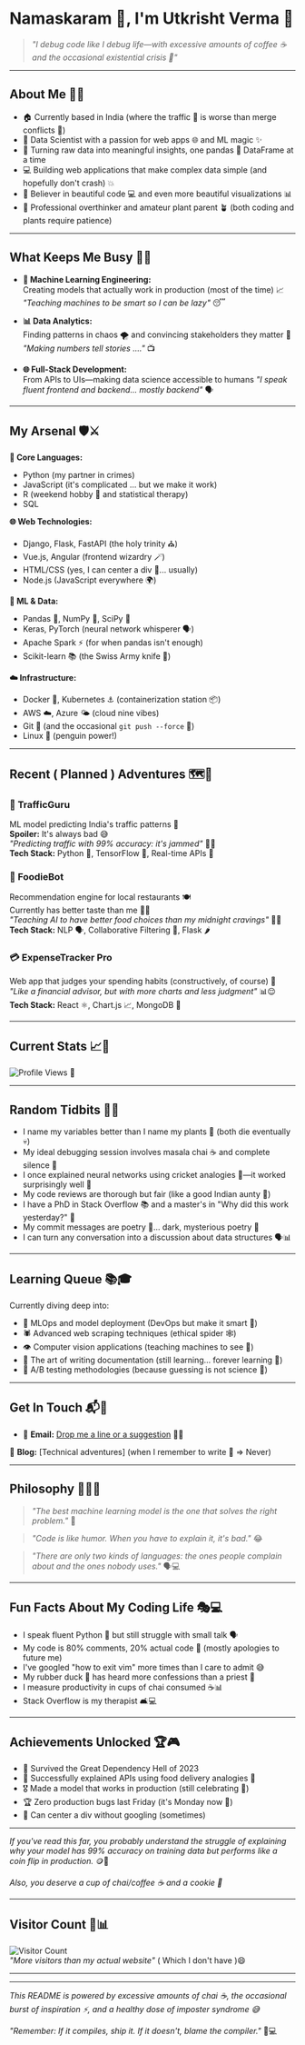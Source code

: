 # Namaskaram 🙏, I'm Utkrisht Verma 👋

> _"I debug code like I debug life—with excessive amounts of coffee ☕ and the occasional existential crisis 🤯"_

---

## About Me 👨‍💻

- 🏠 Currently based in India (where the traffic 🚗 is worse than merge conflicts 🔀)
- 🎯 Data Scientist with a passion for web apps 🌐 and ML magic ✨
- 🌱 Turning raw data into meaningful insights, one pandas 🐼 DataFrame at a time
- 💻 Building web applications that make complex data simple (and hopefully don't crash) 💥
- 🎨 Believer in beautiful code 💻 and even more beautiful visualizations 📊
- 🧠 Professional overthinker and amateur plant parent 🪴 (both coding and plants require patience)

---

## What Keeps Me Busy 🏃‍♂️

- **🤖 Machine Learning Engineering:**  
  Creating models that actually work in production (most of the time) 📈  
  _"Teaching machines to be smart so I can be lazy"_ 😴

- **📊 Data Analytics:**  
  Finding patterns in chaos 🌪️ and convincing stakeholders they matter 💼  
  _"Making numbers tell stories ...."_ 📺
  
- **🌐 Full-Stack Development:**  
  From APIs to UIs—making data science accessible to humans
  _"I speak fluent frontend and backend... mostly backend"_ 🗣️

---

## My Arsenal 🛡️⚔️

**🐍 Core Languages:**
- Python (my partner in crimes)
- JavaScript (it's complicated ... but we make it work)
- R (weekend hobby 📅 and statistical therapy)
- SQL 

**🌐 Web Technologies:**
- Django, Flask, FastAPI (the holy trinity ⛪)
- Vue.js, Angular (frontend wizardry 🪄)
- HTML/CSS (yes, I can center a div 🎯... usually)
- Node.js (JavaScript everywhere 🌍)

**🧠 ML & Data:**
- Pandas 🐼, NumPy 🔢, SciPy 🧪
- Keras, PyTorch (neural network whisperer 🗣️)
- Apache Spark ⚡ (for when pandas isn't enough)
- Scikit-learn 📚 (the Swiss Army knife 🔪)

**☁️ Infrastructure:**
- Docker 🐳, Kubernetes ⚓ (containerization station 📦)
- AWS ☁️, Azure 🌤️ (cloud nine vibes)
- Git 📝 (and the occasional `git push --force` 💪)
- Linux 🐧 (penguin power!)

---

## Recent ( Planned ) Adventures 🗺️🎒

### 🚦 TrafficGuru 
ML model predicting India's traffic patterns 📍  
**Spoiler:** It's always bad 😅  
_"Predicting traffic with 99% accuracy: it's jammed"_ 🚗💨  
**Tech Stack:** Python 🐍, TensorFlow 🧠, Real-time APIs 📡

### 🍕 FoodieBot 
Recommendation engine for local restaurants 🍽️  
Currently has better taste than me 👨‍🍳  
_"Teaching AI to have better food choices than my midnight cravings"_ 🌙🍔  
**Tech Stack:** NLP 🗣️, Collaborative Filtering 🤝, Flask 🌶️

### 💳 ExpenseTracker Pro 
Web app that judges your spending habits (constructively, of course) 💸  
_"Like a financial advisor, but with more charts and less judgment"_ 📊😌  
**Tech Stack:** React ⚛️, Chart.js 📈, MongoDB 🍃

---

## Current Stats 📈🎯

<!--
Add your preferred GitHub stats widgets here
Keep them minimal and clean
-->

![Profile Views](https://komarev.com/ghpvc/?username=Vincenzo-Verma&style=flat-square&color=blueviolet) 👀
<!-- ![GitHub Stars](https://img.shields.io/github/stars/yourusername?style=flat-square&color=yellow) ⭐ -->

---

## Random Tidbits 🎲✨

- I name my variables better than I name my plants 🌿 (both die eventually 💀)
- My ideal debugging session involves masala chai ☕ and complete silence 🤫
- I once explained neural networks using cricket analogies 🏏—it worked surprisingly well 🎯
- My code reviews are thorough but fair (like a good Indian aunty 👵)
- I have a PhD in Stack Overflow 📚 and a master's in "Why did this work yesterday?" 🤔
- My commit messages are poetry 📝... dark, mysterious poetry 🖤
- I can turn any conversation into a discussion about data structures 🗣️📊

---

## Learning Queue 📚🎓

Currently diving deep into:
- 🚀 MLOps and model deployment (DevOps but make it smart 🧠)
- 🕷️ Advanced web scraping techniques (ethical spider 🕸️)
- 👁️ Computer vision applications (teaching machines to see 👀)
- 📖 The art of writing documentation (still learning... forever learning 📝)
- 🧪 A/B testing methodologies (because guessing is not science 🔬)

---

## Get In Touch 📬🤝

- 📧 **Email:** [Drop me a line or a suggestion](mailto:utk.rs.verm.a@gmail.com) 🧠💭
<!-- - 🔗 **LinkedIn:** [Professional stuff](https://www.linkedin.com/in/yourprofile) 💼
- 🐦 **Twitter:** [Random thoughts](https://twitter.com/yourhandle) 🧠💭
-->
📝 **Blog:** [Technical adventures] (when I remember to write 📅 => Never)
<!-- 🎮 **Discord:** Let's talk tech and memes 🎯 -->

---

## Philosophy 💭🧘‍♂️

> _"The best machine learning model is the one that solves the right problem."_ 🎯

> _"Code is like humor. When you have to explain it, it's bad."_ 😂

> _"There are only two kinds of languages: the ones people complain about and the ones nobody uses."_ 🗣️💻

---

## Fun Facts About My Coding Life 🎭💻

- I speak fluent Python 🐍 but still struggle with small talk 🗣️
- My code is 80% comments, 20% actual code 📝 (mostly apologies to future me)
- I've googled "how to exit vim" more times than I care to admit 😅
- My rubber duck 🦆 has heard more confessions than a priest 🙏
- I measure productivity in cups of chai consumed ☕📊
- Stack Overflow is my therapist 🛋️💻

---

## Achievements Unlocked 🏆🎮

- 🥇 Survived the Great Dependency Hell of 2023
- 🏅 Successfully explained APIs using food delivery analogies 🍕
- 🎖️ Made a model that works in production (still celebrating 🎉)
- 🏆 Zero production bugs last Friday (it's Monday now 📅)
- 🎯 Can center a div without googling (sometimes)

---

_If you've read this far, you probably understand the struggle of explaining why your model has 99% accuracy on training data but performs like a coin flip in production._ 🪙🎯

_Also, you deserve a cup of chai/coffee ☕ and a cookie 🍪_

---

## Visitor Count 👥📊

![Visitor Count](https://komarev.com/ghpvc/?username=Vincenzo-Verma&style=flat-square&color=brightgreen) <br>
_"More visitors than my actual website"_ ( Which I don't have )😄

---

---

*This README is powered by excessive amounts of chai ☕, the occasional burst of inspiration ⚡, and a healthy dose of imposter syndrome 😅*

_"Remember: If it compiles, ship it. If it doesn't, blame the compiler."_ 🚀💻
